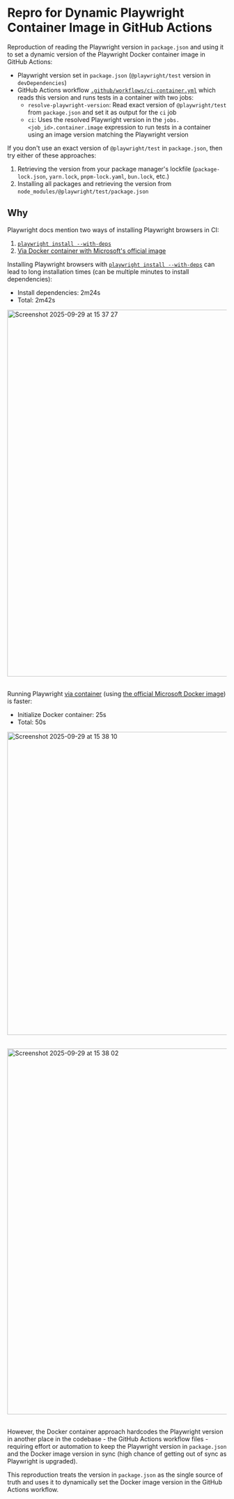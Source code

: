 # Repro for Dynamic Playwright Container Image in GitHub Actions

Reproduction of reading the Playwright version in `package.json` and using it to set a dynamic version of the Playwright Docker container image in GitHub Actions:

- Playwright version set in `package.json` (`@playwright/test` version in `devDependencies`)
- GitHub Actions workflow [`.github/workflows/ci-container.yml`](https://github.com/karlhorky/repro-dynamic-playwright-container-image/blob/main/.github/workflows/ci-container.yml) which reads this version and runs tests in a container with two jobs:
  - `resolve-playwright-version`: Read exact version of `@playwright/test` from `package.json` and set it as output for the `ci` job
  - `ci`: Uses the resolved Playwright version in the `jobs.<job_id>.container.image` expression to run tests in a container using an image version matching the Playwright version

If you don't use an exact version of `@playwright/test` in `package.json`, then try either of these approaches:

1. Retrieving the version from your package manager's lockfile (`package-lock.json`, `yarn.lock`, `pnpm-lock.yaml`, `bun.lock`, etc.)
2. Installing all packages and retrieving the version from `node_modules/@playwright/test/package.json`

## Why

Playwright docs mention two ways of installing Playwright browsers in CI:

1. [`playwright install --with-deps`](https://playwright.dev/docs/ci#on-pushpull_request)
2. [Via Docker container with Microsoft's official image](https://playwright.dev/docs/ci#via-containers)

Installing Playwright browsers with [`playwright install --with-deps`](https://playwright.dev/docs/ci#on-pushpull_request) can lead to long installation times (can be multiple minutes to install dependencies):

- Install dependencies: 2m24s
- Total: 2m42s

<img width="1437" height="842" alt="Screenshot 2025-09-29 at 15 37 27" src="https://github.com/user-attachments/assets/df2d6887-1678-4de9-879e-f75348e063a7" /><br /><br />

Running Playwright [via container](https://playwright.dev/docs/ci#via-containers) (using [the official Microsoft Docker image](https://mcr.microsoft.com/en-us/artifact/mar/playwright/tags)) is faster:

- Initialize Docker container: 25s
- Total: 50s

<img width="1437" height="696" alt="Screenshot 2025-09-29 at 15 38 10" src="https://github.com/user-attachments/assets/9883228a-445b-408a-b0b7-7d34bfbeac46" /><br /><br />

<img width="1443" height="840" alt="Screenshot 2025-09-29 at 15 38 02" src="https://github.com/user-attachments/assets/b6ea3817-2758-4de9-8ae7-9657fa31dea1" /><br /><br />

However, the Docker container approach hardcodes the Playwright version in another place in the codebase - the GitHub Actions workflow files - requiring effort or automation to keep the Playwright version in `package.json` and the Docker image version in sync (high chance of getting out of sync as Playwright is upgraded).

This reproduction treats the version in `package.json` as the single source of truth and uses it to dynamically set the Docker image version in the GitHub Actions workflow.
